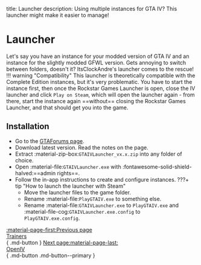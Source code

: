 title: Launcher
description: Using multiple instances for GTA IV? This launcher might make it easier to manage!

# Launcher
Let's say you have an instance for your modded version of GTA IV and an instance for the slightly modded GFWL version. Gets annoying to switch between folders, doesn't it? ItsClockAndre's launcher comes to the rescue!
!!! warning "Compatibility"
    This launcher is theoretically compatible with the Complete Edition instances, but it's very problematic. You have to start the instance first, then once the Rockstar Games Launcher is open, close the IV launcher and click `Play on Steam`, which will open the launcher again - from there, start the instance again ==without== closing the Rockstar Games Launcher, and that should get you into the game.

## Installation
* Go to the [GTAForums page](https://gtaforums.com/topic/978788-gta-iv-launcher/).
* Download latest version. Read the notes on the page.
* Extract :material-zip-box:`GTAIVLauncher_vx.x.zip` into any folder of choice.
* Open :material-file:`GTAIVLauncher.exe` with :fontawesome-solid-shield-halved:==admin rights==.
* Follow the in-app instructions to create and configure instances.
???+ tip "How to launch the launcher with Steam"
    * Move the launcher files to the game folder.
    * Rename :material-file:`PlayGTAIV.exe` to something else.
    * Rename :material-file:`GTAIVLauncher.exe` to `PlayGTAIV.exe` and :material-file-cog:`GTAIVLauncher.exe.config` to `PlayGTAIV.exe.config`.

[:material-page-first:Previous page <br>Trainers</br>](trainers.md){ .md-button } [Next page:material-page-last: <br>OpenIV</br>](openiv.md){ .md-button .md-button--primary }